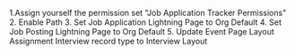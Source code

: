 1.Assign yourself the permission set "Job Application Tracker Permissions"
2. Enable Path
3. Set Job Application Lightning Page to Org Default
4. Set Job Posting Lightning Page to Org Default
5. Update Event Page Layout Assignment Interview record type to Interview Layout
